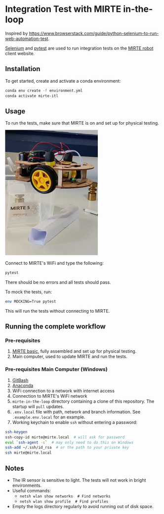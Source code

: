 # Integration Test with MIRTE in-the-loop

Inspired by https://www.browserstack.com/guide/python-selenium-to-run-web-automation-test.

[Selenium](https://www.selenium.dev/) and [pytest](https://docs.pytest.org/) are used to run integration tests on the [MIRTE robot](https://mirte.org/) client website.

## Installation
To get started, create and activate a conda environment:
```sh
conda env create -f environment.yml
conda activate mirte-itl
```

## Usage
To run the tests, make sure that MIRTE is on and set up for physical testing.

<img src="./assets/testingPOC.jpg" alt="Testing POC" width="300"/>

Connect to MIRTE's WiFi and type the following:
```sh
pytest
```
There should be no errors and all tests should pass.

To mock the tests, run:
```sh
env MOCKING=True pytest
```
This will run the tests without connecting to MIRTE.

## Running the complete workflow
### Pre-requisites
1. [MIRTE basic](https://mirte.org/robots), fully assembled and set up for physical testing.
1. Main computer, used to update MIRTE and run the tests.
### Pre-requisites Main Computer (Windows)
1. [GitBash](https://git-scm.com/downloads)
1. [Anaconda](https://www.anaconda.com/products/distribution)
1. WiFi connection to a network with internet access
1. Connection to MIRTE's WiFi network
1. `mirte-in-the-loop` directory containing a clone of this repository. The startup will `pull` updates.
1. `.env.local` file with path, network and branch information. See `.example.env.local` for an example.
1. Working keychain to enable `ssh` without entering a password:
```sh
ssh-keygen
ssh-copy-id mirte@mirte.local  # will ask for password
eval `ssh-agent -s`  # may only need to do this on Windows
ssh-add ~/.ssh/id_rsa  # or the path to your private key
ssh mirte@mirte.local
```

## Notes
- The IR sensor is sensitive to light. The tests will not work in bright environments.
- Useful commands:
    - `netsh wlan show networks  # Find networks`
    - `netsh wlan show profile  # Find profiles`
- Empty the logs directory regularly to avoid running out of disk space.
